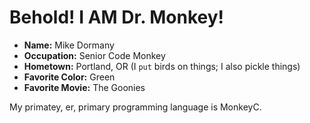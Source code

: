 # Behold! I AM Dr. Monkey!

* **Name:** Mike Dormany
* **Occupation:** Senior Code Monkey
* **Hometown:** Portland, OR (I ```put``` birds on things; I also pickle things)
* **Favorite Color:** Green
* **Favorite Movie:** The Goonies

My primatey, er, primary programming language is MonkeyC.
